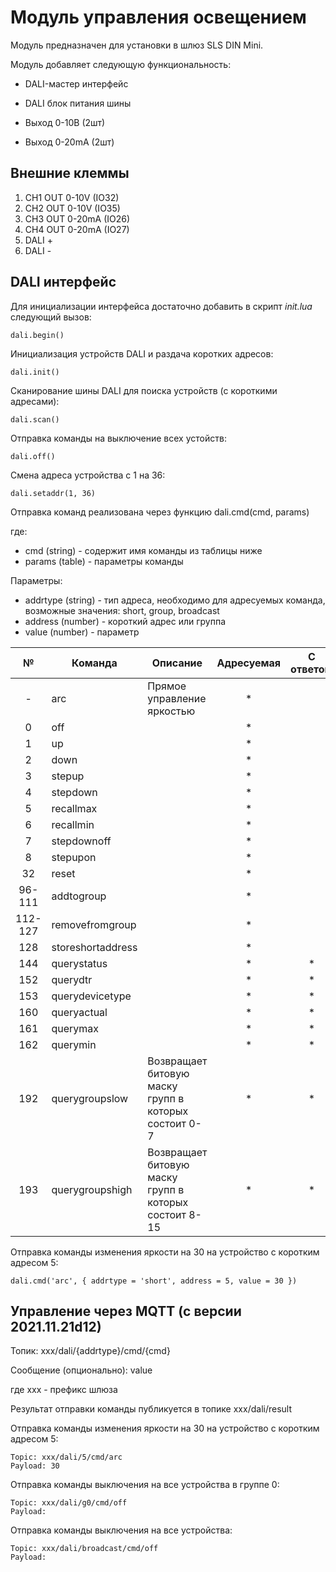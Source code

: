 # Модуль управления освещением

Модуль предназначен для установки в шлюз SLS DIN Mini.

Модуль добавляет следующую функциональность:

* DALI-мастер интерфейс

* DALI блок питания шины

* Выход 0-10В (2шт)

* Выход 0-20mA (2шт)

## Внешние клеммы
1) CH1 OUT 0-10V (IO32)
2) CH2 OUT 0-10V (IO35)
3) CH3 OUT 0-20mA (IO26)
4) CH4 OUT 0-20mA (IO27)
5) DALI +
6) DALI -

## DALI интерфейс
Для инициализации интерфейса достаточно добавить в скрипт *init.lua* следующий вызов:
```
dali.begin()
```
Инициализация устройств DALI и раздача коротких адресов:
```
dali.init()
```
Сканирование шины DALI для поиска устройств (с короткими адресами):
```
dali.scan()
```
Отправка команды на выключение всех устойств:
```
dali.off()
```
Смена адреса устройства с 1 на 36:
```
dali.setaddr(1, 36)
```

Отправка команд реализована через функцию dali.cmd(cmd, params)

где:
* cmd (string) - содержит имя команды из таблицы ниже
* params (table) - параметры команды

Параметры:
* addrtype (string) - тип адреса, необходимо для адресуемых команда, возможные значения: short, group, broadcast
* address (number) - короткий адрес или группа
* value (number) - параметр




| №  | Команда  | Описание | Адресуемая | С ответом | Диапазон |
|:-------------:|---------------|-------------|:-------------:|:-------------:|:-------------:|
| -    | arc | Прямое управление яркостью | * | | 0..254 |
| 0    | off |  | * | | |
| 1    | up |  | * | | |
| 2    | down |  | * | | |
| 3    | stepup |  | * | | |
| 4    | stepdown |  | * | | |
| 5    | recallmax |  | * | | |
| 6    | recallmin |  | * | | |
| 7    | stepdownoff |  | * | | |
| 8    | stepupon |  | * | | |
| 32    | reset |  | * | | |
| 96-111    | addtogroup |  | * | | 0..15 |
| 112-127    | removefromgroup |  | * | | 0..15 |
| 128    | storeshortaddress |  | * | | |
| 144    | querystatus |  | * | * | |
| 152    | querydtr |  | * | * | |
| 153    | querydevicetype |  | * | * | |
| 160    | queryactual |  | * | * | |
| 161    | querymax |  | * | * | |
| 162    | querymin |  | * | * | |
| 192    | querygroupslow | Возвращает битовую маску групп в которых состоит 0-7 | * | * | |
| 193    | querygroupshigh |  Возвращает битовую маску групп в которых состоит 8-15 | * | * | |


 
 
 


Отправка команды изменения яркости на 30 на устройство с коротким адресом 5:
```
dali.cmd('arc', { addrtype = 'short', address = 5, value = 30 })
```

## Управление через MQTT (с версии 2021.11.21d12)
Топик: xxx/dali/{addrtype}/cmd/{cmd}

Сообщение (опционально): value

где xxx - префикс шлюза



Результат отправки команды публикуется в топике xxx/dali/result



Отправка команды изменения яркости на 30 на устройство с коротким адресом 5:
```
Topic: xxx/dali/5/cmd/arc 
Payload: 30
```

Отправка команды выключения на все устройства в группе 0:
```
Topic: xxx/dali/g0/cmd/off 
Payload:
```

Отправка команды выключения на все устройства:
```
Topic: xxx/dali/broadcast/cmd/off 
Payload:
```
